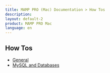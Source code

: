 ```yaml
---
title: MAMP PRO (Mac) Documentation > How Tos
description: 
layout: default-2
product: MAMP PRO Mac
language: en
---
```


## How Tos

- [General](General/)  
- [MySQL and Databases](MySQL/)  
  


